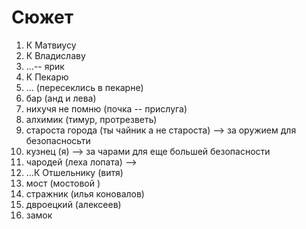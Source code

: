 # Сюжет
1. К Матвиусу 
2. К Владиславу 
3. ...-- ярик
3. К Пекарю 
4. ... (пересеклись в пекарне)
5. бар (анд и лева)
6. нихучя не помню (почка -- прислуга)
7. алхимик (тимур, протрезветь)
8. староста города (ты чайник а не староста) --> за оружием для безопасносьти
9. кузнец (я) --> за чарами для еще большей безопасности
10. чародей (леха лопата) --> 
11. ...К Отшельнику (витя)
12. мост (мостовой )
13. стражник (илья коновалов)
14. двроецкий (алексеев)
15. замок
